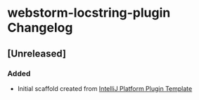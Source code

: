 <!-- Keep a Changelog guide -> https://keepachangelog.com -->

# webstorm-locstring-plugin Changelog

## [Unreleased]
### Added
- Initial scaffold created from [IntelliJ Platform Plugin Template](https://github.com/JetBrains/intellij-platform-plugin-template)
